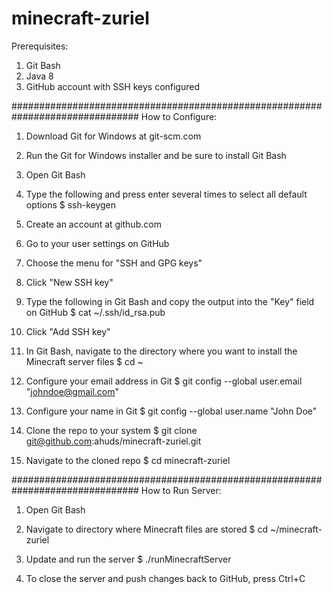 # minecraft-zuriel


Prerequisites:
1. Git Bash
2. Java 8
3. GitHub account with SSH keys configured

###############################################################################
How to Configure:

1. Download Git for Windows at git-scm.com

2. Run the Git for Windows installer and be sure to install Git Bash

3. Open Git Bash

4. Type the following and press enter several times to select all default options
  $ ssh-keygen

5. Create an account at github.com

6. Go to your user settings on GitHub

7. Choose the menu for "SSH and GPG keys"

8. Click "New SSH key"

9. Type the following in Git Bash and copy the output into the "Key" field on GitHub
  $ cat ~/.ssh/id_rsa.pub

10. Click "Add SSH key"

11. In Git Bash, navigate to the directory where you want to install the Minecraft server files
  $ cd ~

12. Configure your email address in Git
  $ git config --global user.email "johndoe@gmail.com"

13. Configure your name in Git
  $ git config --global user.name "John Doe"

14. Clone the repo to your system
  $ git clone git@github.com:ahuds/minecraft-zuriel.git

15. Navigate to the cloned repo
  $ cd minecraft-zuriel


###############################################################################
How to Run Server:

1. Open Git Bash

2. Navigate to directory where Minecraft files are stored
  $ cd ~/minecraft-zuriel

3. Update and run the server
  $ ./runMinecraftServer

4. To close the server and push changes back to GitHub, press Ctrl+C
